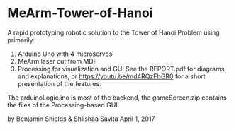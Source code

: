 # MeArm-Tower-of-Hanoi
A rapid prototyping robotic solution to the Tower of Hanoi Problem using primarily:
  1) Arduino Uno with 4 microservos
  2) MeArm laser cut from MDF
  3) Processing for visualization and GUI
See the REPORT.pdf for diagrams and explanations, or
https://youtu.be/md4RQzFbGR0
for a short presentation of the features.

The arduinoLogic.ino is most of the backend, the gameScreen.zip contains the files of the Processing-based GUI.

by Benjamin Shields & Shlishaa Savita
April 1, 2017
